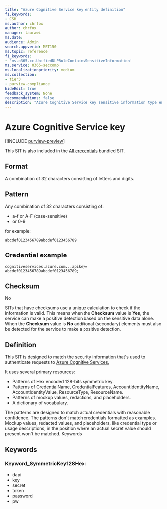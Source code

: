 ```yaml
---
title: "Azure Cognitive Service key entity definition"
f1.keywords:
- CSH
ms.author: chrfox
author: chrfox
manager: laurawi
ms.date:
audience: Admin
search.appverid: MET150
ms.topic: reference
f1_keywords:
- 'ms.o365.cc.UnifiedDLPRuleContainsSensitiveInformation'
ms.service: O365-seccomp
ms.localizationpriority: medium
ms.collection:
- tier3
- purview-compliance
hideEdit: true
feedback_system: None
recommendations: false
description: "Azure Cognitive Service key sensitive information type entity definition."
---
```


# Azure Cognitive Service key

[!INCLUDE [purview-preview](../includes/purview-preview.md)]

This SIT is also included in the [All credentials](sit-defn-all-creds.md) bundled SIT.

 ## Format

A combination of 32 characters consisting of letters and digits.

## Pattern

Any combination of 32 characters consisting of:
 
- a-f or A-F (case-sensitive)
- or 0-9

for example:

`abcdef0123456789abcdef0123456789`

## Credential example 

`cognitiveservices.azure.com...apikey= abcdef0123456789abcdef0123456789;`

## Checksum

No

SITs that have checksums use a unique calculation to check if the information is valid. This means when the **Checksum** value is **Yes**, the service can make a positive detection based on the sensitive data alone. When the **Checksum** value is **No** additional (secondary) elements must also be detected  for the service to make a positive detection.

## Definition

This SIT is designed to match the security information that's used to authenticate requests to [Azure Cognitive Services.](/azure/search/search-security-api-keys) 

It uses several primary resources:

- Patterns of Hex encoded 128-bits symmetric key.
- Patterns of CredentialName, CredentialFeatures, AccountIdentityName, AccountIdentityValue, ResourceType, ResourceName.
- Patterns of mockup values, redactions, and placeholders.
- A dictionary of vocabulary.

The patterns are designed to match actual credentials with reasonable confidence. The patterns don't match credentials formatted as examples. Mockup values, redacted values, and placeholders, like credential type or usage descriptions, in the position where an actual secret value should present won't be matched.
Keywords

## Keywords

### Keyword_SymmetricKey128Hex:

- dapi
- key
- secret
- token
- password
- pw
